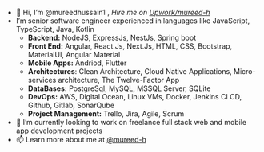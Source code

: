 - 👋 Hi, I’m @mureedhussain1 , *Hire me on [Upwork/mureed-h](https://www.upwork.com/freelancers/~013635d9acd3801801)*
- I’m senior software engineer experienced in languages like JavaScript, TypeScript, Java, Kotlin
  - **Backend:**     NodeJS, ExpressJs, NestJs, Spring boot
  - **Front End:**   Angular, React.Js, Next.Js, HTML, CSS, Bootstrap, MaterialUI, Angular Material
  - **Mobile Apps:** Andriod, Flutter
  - **Architectures**: Clean Architecture, Cloud Native Applications, Micro-services architecture, The Twelve-Factor App
  - **DataBases:**   PostgreSql, MySQL, MSSQL Server, SQLite
  - **DevOps:**      AWS, Digital Ocean, Linux VMs, Docker, Jenkins CI CD, Github, Gitlab, SonarQube
  - **Project Management:**    Trello, Jira, Agile, Scrum
- 💞️ I’m currently looking to work on freelance full stack web and mobile app development projects
- 📫 Learn more about me at [@mureed-h](https://www.linkedin.com/in/mureed-h/)

<!---
mureedhussain1/mureedhussain1 is a ✨ special ✨ repository because its `README.md` (this file) appears on your GitHub profile.
You can click the Preview link to take a look at your changes.
--->
